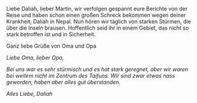 Liebe Daliah, lieber Martin, wir verfolgen gespannt eure Berichte von der Reise und haben schon einen großen Schreck bekommen wegen deiner  Krankheit, Daliah in Nepal. Nun hören wir täglich von starken Stürmen, die über die Inseln brausen. Hoffentlich seid ihr in einem Gebiet, das nicht so stark betroffen ist und in Sicherheit. 

Ganz liebe Grüße von Oma und Opa

*Liebe Oma, lieber Opa,*

*Bei uns war es sehr stürmisch und es hat stark geregnet, aber wir waren bei weitem nicht im Zentrum des Taifuns. Wir sind zwar etwas nass geworden, haben aber alles gut überstanden.*

*Alles Liebe,*
*Daliah*